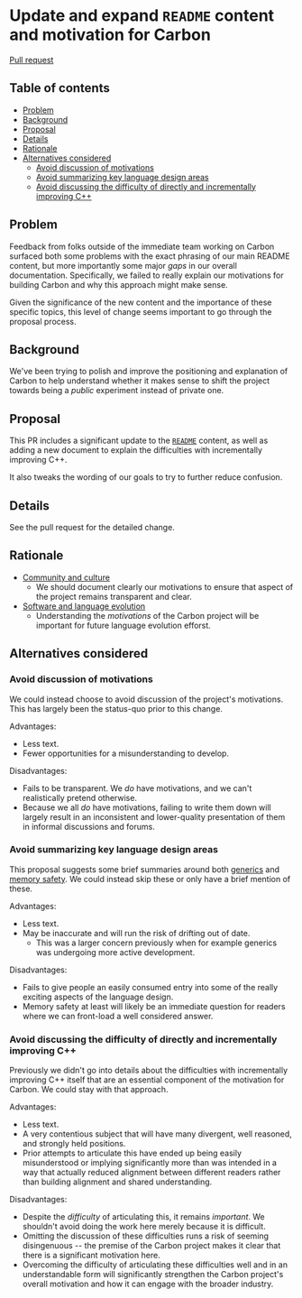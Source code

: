 # Update and expand `README` content and motivation for Carbon

<!--
Part of the Carbon Language project, under the Apache License v2.0 with LLVM
Exceptions. See /LICENSE for license information.
SPDX-License-Identifier: Apache-2.0 WITH LLVM-exception
-->

[Pull request](https://github.com/carbon-language/carbon-lang/pull/1270)

<!-- toc -->

## Table of contents

-   [Problem](#problem)
-   [Background](#background)
-   [Proposal](#proposal)
-   [Details](#details)
-   [Rationale](#rationale)
-   [Alternatives considered](#alternatives-considered)
    -   [Avoid discussion of motivations](#avoid-discussion-of-motivations)
    -   [Avoid summarizing key language design areas](#avoid-summarizing-key-language-design-areas)
    -   [Avoid discussing the difficulty of directly and incrementally improving C++](#avoid-discussing-the-difficulty-of-directly-and-incrementally-improving-c)

<!-- tocstop -->

## Problem

Feedback from folks outside of the immediate team working on Carbon surfaced
both some problems with the exact phrasing of our main README content, but more
importantly some major _gaps_ in our overall documentation. Specifically, we
failed to really explain our motivations for building Carbon and why this
approach might make sense.

Given the significance of the new content and the importance of these specific
topics, this level of change seems important to go through the proposal process.

## Background

We've been trying to polish and improve the positioning and explanation of
Carbon to help understand whether it makes sense to shift the project towards
being a _public_ experiment instead of private one.

## Proposal

This PR includes a significant update to the [`README`](/README.md) content, as
well as adding a new document to explain the difficulties with incrementally
improving C++.

It also tweaks the wording of our goals to try to further reduce confusion.

## Details

See the pull request for the detailed change.

## Rationale

-   [Community and culture](/docs/project/goals.md#community-and-culture)
    -   We should document clearly our motivations to ensure that aspect of the
        project remains transparent and clear.
-   [Software and language evolution](/docs/project/goals.md#software-and-language-evolution)
    -   Understanding the _motivations_ of the Carbon project will be important
        for future language evolution efforst.

## Alternatives considered

### Avoid discussion of motivations

We could instead choose to avoid discussion of the project's motivations. This
has largely been the status-quo prior to this change.

Advantages:

-   Less text.
-   Fewer opportunities for a misunderstanding to develop.

Disadvantages:

-   Fails to be transparent. We _do_ have motivations, and we can't
    realistically pretend otherwise.
-   Because we all _do_ have motivations, failing to write them down will
    largely result in an inconsistent and lower-quality presentation of them in
    informal discussions and forums.

### Avoid summarizing key language design areas

This proposal suggests some brief summaries around both
[generics](/README.md#generics) and [memory safety](/README.md#memory-safety).
We could instead skip these or only have a brief mention of these.

Advantages:

-   Less text.
-   May be inaccurate and will run the risk of drifting out of date.
    -   This was a larger concern previously when for example generics was
        undergoing more active development.

Disadvantages:

-   Fails to give people an easily consumed entry into some of the really
    exciting aspects of the language design.
-   Memory safety at least will likely be an immediate question for readers
    where we can front-load a well considered answer.

### Avoid discussing the difficulty of directly and incrementally improving C++

Previously we didn't go into details about the difficulties with incrementally
improving C++ itself that are an essential component of the motivation for
Carbon. We could stay with that approach.

Advantages:

-   Less text.
-   A very contentious subject that will have many divergent, well reasoned, and
    strongly held positions.
-   Prior attempts to articulate this have ended up being easily misunderstood
    or implying significantly more than was intended in a way that actually
    reduced alignment between different readers rather than building alignment
    and shared understanding.

Disadvantages:

-   Despite the _difficulty_ of articulating this, it remains _important_. We
    shouldn't avoid doing the work here merely because it is difficult.
-   Omitting the discussion of these difficulties runs a risk of seeming
    disingenuous -- the premise of the Carbon project makes it clear that there
    is a significant motivation here.
-   Overcoming the difficulty of articulating these difficulties well and in an
    understandable form will significantly strengthen the Carbon project's
    overall motivation and how it can engage with the broader industry.

